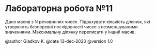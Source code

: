 # Лабораторна робота №11

Дано масив з N речовинних чисел. Підрахувати кількість ділянок, які утворюють безперевні послідовності чисел з незменшуваними значеннями. Максимальну ділянку переписати у інший масив.

@author Gladkov K.
@date 13-dec-2020
@version 1.0

